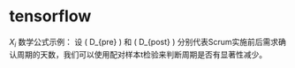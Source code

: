 # tensorflow
$X_i$
数学公式示例：
设 \( D_{pre} \) 和 \( D_{post} \) 分别代表Scrum实施前后需求确认周期的天数，我们可以使用配对样本t检验来判断周期是否有显著性减少。

